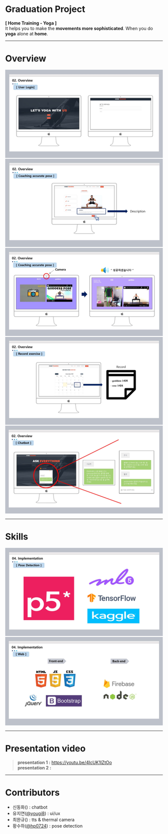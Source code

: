 
# Graduation Project

**[ Home Training - Yoga ]**   
It helps you to make the **movements more sophisticated**. When you do **yoga** alone at **home**.   

***   

# Overview

![overview1](https://github.com/yougi8/graduation-project/blob/main/images/overview1.JPG)  
![overview2](https://github.com/yougi8/graduation-project/blob/main/images/overview2.JPG)  
![overview3](https://github.com/yougi8/graduation-project/blob/main/images/overeview3.JPG)  
![overview4](https://github.com/yougi8/graduation-project/blob/main/images/overview4.JPG)  
![overview5](https://github.com/yougi8/graduation-project/blob/main/images/overview5.JPG)   

***   

# Skills
![skill1](https://github.com/yougi8/graduation-project/blob/main/images/skill1.JPG)
![skill2](https://github.com/yougi8/graduation-project/blob/main/images/skill2.JPG)

***   

# Presentation video   

> **presentation 1 :**  https://youtu.be/4IcUK1IZtOo  
>  **presentation 2 :**  

***   

# Contributors

* 신동화() : chatbot
* 유지연([@yougi8](https://github.com/yougi8)) : ui/ux
* 최완규() : tts & thermal camera
* 황수하([@hp0724](https://github.com/hp0724)) : pose detection
